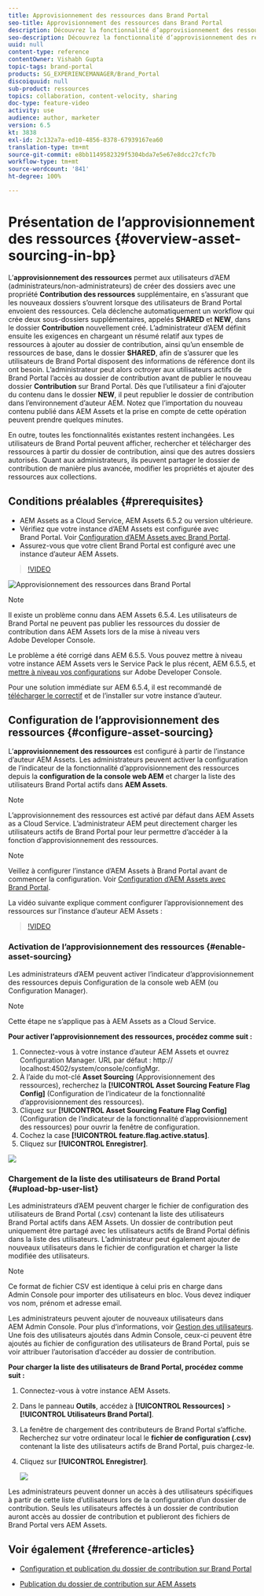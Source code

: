 ```yaml
---
title: Approvisionnement des ressources dans Brand Portal
seo-title: Approvisionnement des ressources dans Brand Portal
description: Découvrez la fonctionnalité d’approvisionnement des ressources disponible dans Adobe Experience Manager Assets Brand Portal.
seo-description: Découvrez la fonctionnalité d’approvisionnement des ressources disponible dans Adobe Experience Manager Assets Brand Portal.
uuid: null
content-type: reference
contentOwner: Vishabh Gupta
topic-tags: brand-portal
products: SG_EXPERIENCEMANAGER/Brand_Portal
discoiquuid: null
sub-product: ressources
topics: collaboration, content-velocity, sharing
doc-type: feature-video
activity: use
audience: author, marketer
version: 6.5
kt: 3838
exl-id: 2c132a7a-ed10-4856-8378-67939167ea60
translation-type: tm+mt
source-git-commit: e8bb1149582329f5304bda7e5e67e8dcc27cfc7b
workflow-type: tm+mt
source-wordcount: '841'
ht-degree: 100%

---
```


# Présentation de l’approvisionnement des ressources {#overview-asset-sourcing-in-bp}

L’**approvisionnement des ressources** permet aux utilisateurs d’AEM (administrateurs/non-administrateurs) de créer des dossiers avec une propriété **Contribution des ressources** supplémentaire, en s’assurant que les nouveaux dossiers s’ouvrent lorsque des utilisateurs de Brand Portal envoient des ressources. Cela déclenche automatiquement un workflow qui crée deux sous-dossiers supplémentaires, appelés **SHARED** et **NEW**, dans le dossier **Contribution** nouvellement créé. L’administrateur d’AEM définit ensuite les exigences en chargeant un résumé relatif aux types de ressources à ajouter au dossier de contribution, ainsi qu’un ensemble de ressources de base, dans le dossier **SHARED**, afin de s’assurer que les utilisateurs de Brand Portal disposent des informations de référence dont ils ont besoin. L’administrateur peut alors octroyer aux utilisateurs actifs de Brand Portal l’accès au dossier de contribution avant de publier le nouveau dossier **Contribution** sur Brand Portal. Dès que l’utilisateur a fini d’ajouter du contenu dans le dossier **NEW**, il peut republier le dossier de contribution dans l’environnement d’auteur AEM. Notez que l’importation du nouveau contenu publié dans AEM Assets et la prise en compte de cette opération peuvent prendre quelques minutes.

En outre, toutes les fonctionnalités existantes restent inchangées. Les utilisateurs de Brand Portal peuvent afficher, rechercher et télécharger des ressources à partir du dossier de contribution, ainsi que des autres dossiers autorisés. Quant aux administrateurs, ils peuvent partager le dossier de contribution de manière plus avancée, modifier les propriétés et ajouter des ressources aux collections.

## Conditions préalables {#prerequisites}

* AEM Assets as a Cloud Service, AEM Assets 6.5.2 ou version ultérieure.
* Vérifiez que votre instance d’AEM Assets est configurée avec Brand Portal. Voir [Configuration d’AEM Assets avec Brand Portal](../using/configure-aem-assets-with-brand-portal.md).
* Assurez-vous que votre client Brand Portal est configuré avec une instance d’auteur AEM Assets.

>[!VIDEO](https://video.tv.adobe.com/v/29365/?quality=12)

![Approvisionnement des ressources dans Brand Portal](assets/asset-sourcing.png)


>[!NOTE]
>
>Il existe un problème connu dans AEM Assets 6.5.4. Les utilisateurs de Brand Portal ne peuvent pas publier les ressources du dossier de contribution dans AEM Assets lors de la mise à niveau vers Adobe Developer Console.
>
>Le problème a été corrigé dans AEM 6.5.5. Vous pouvez mettre à niveau votre instance AEM Assets vers le Service Pack le plus récent, AEM 6.5.5, et [mettre à niveau vos configurations](https://docs.adobe.com/content/help/fr-FR/experience-manager-65/assets/brandportal/configure-aem-assets-with-brand-portal.html#upgrade-integration-65) sur Adobe Developer Console.
>
>Pour une solution immédiate sur AEM 6.5.4, il est recommandé de [télécharger le correctif](https://www.adobeaemcloud.com/content/marketplace/marketplaceProxy.html?packagePath=/content/companies/public/adobe/packages/cq650/hotfix/cq-6.5.0-hotfix-33041) et de l’installer sur votre instance d’auteur.

## Configuration de l’approvisionnement des ressources {#configure-asset-sourcing}

L’**approvisionnement des ressources** est configuré à partir de l’instance d’auteur AEM Assets. Les administrateurs peuvent activer la configuration de l’indicateur de la fonctionnalité d’approvisionnement des ressources depuis la **configuration de la console web AEM** et charger la liste des utilisateurs Brand Portal actifs dans **AEM Assets**.

>[!NOTE]
>
>L’approvisionnement des ressources est activé par défaut dans AEM Assets as a Cloud Service. L’administrateur AEM peut directement charger les utilisateurs actifs de Brand Portal pour leur permettre d’accéder à la fonction d’approvisionnement des ressources.

>[!NOTE]
>
>Veillez à configurer l’instance d’AEM Assets à Brand Portal avant de commencer la configuration. Voir [Configuration d’AEM Assets avec Brand Portal](../using/configure-aem-assets-with-brand-portal.md).

La vidéo suivante explique comment configurer l’approvisionnement des ressources sur l’instance d’auteur AEM Assets :

>[!VIDEO](https://video.tv.adobe.com/v/29771)

### Activation de l’approvisionnement des ressources {#enable-asset-sourcing}

Les administrateurs d’AEM peuvent activer l’indicateur d’approvisionnement des ressources depuis Configuration de la console web AEM (ou Configuration Manager).

>[!NOTE]
>
>Cette étape ne s’applique pas à AEM Assets as a Cloud Service.


**Pour activer l’approvisionnement des ressources, procédez comme suit :**
1. Connectez-vous à votre instance d’auteur AEM Assets et ouvrez Configuration Manager.
URL par défaut : http:// localhost:4502/system/console/configMgr.
1. À l’aide du mot-clé **Asset Sourcing** (Approvisionnement des ressources), recherchez la **[!UICONTROL Asset Sourcing Feature Flag Config]** (Configuration de l’indicateur de la fonctionnalité d’approvisionnement des ressources).
1. Cliquez sur **[!UICONTROL Asset Sourcing Feature Flag Config]** (Configuration de l’indicateur de la fonctionnalité d’approvisionnement des ressources) pour ouvrir la fenêtre de configuration.
1. Cochez la case **[!UICONTROL feature.flag.active.status]**.
1. Cliquez sur **[!UICONTROL Enregistrer]**.

![](assets/enable-asset-sourcing.png)

### Chargement de la liste des utilisateurs de Brand Portal {#upload-bp-user-list}

Les administrateurs d’AEM peuvent charger le fichier de configuration des utilisateurs de Brand Portal (.csv) contenant la liste des utilisateurs Brand Portal actifs dans AEM Assets. Un dossier de contribution peut uniquement être partagé avec les utilisateurs actifs de Brand Portal définis dans la liste des utilisateurs. L’administrateur peut également ajouter de nouveaux utilisateurs dans le fichier de configuration et charger la liste modifiée des utilisateurs.

>[!NOTE]
>
>Ce format de fichier CSV est identique à celui pris en charge dans Admin Console pour importer des utilisateurs en bloc. Vous devez indiquer vos nom, prénom et adresse email.

Les administrateurs peuvent ajouter de nouveaux utilisateurs dans AEM Admin Console. Pour plus d’informations, voir [Gestion des utilisateurs](brand-portal-adding-users.md). Une fois des utilisateurs ajoutés dans Admin Console, ceux-ci peuvent être ajoutés au fichier de configuration des utilisateurs de Brand Portal, puis se voir attribuer l’autorisation d’accéder au dossier de contribution.

**Pour charger la liste des utilisateurs de Brand Portal, procédez comme suit :**
1. Connectez-vous à votre instance AEM Assets.
1. Dans le panneau **Outils**, accédez à **[!UICONTROL Ressources]** > **[!UICONTROL Utilisateurs Brand Portal]**.

1. La fenêtre de chargement des contributeurs de Brand Portal s’affiche.
Recherchez sur votre ordinateur local le **fichier de configuration (.csv)** contenant la liste des utilisateurs actifs de Brand Portal, puis chargez-le.
1. Cliquez sur **[!UICONTROL Enregistrer]**.

   ![](assets/upload-user-list2.png)


Les administrateurs peuvent donner un accès à des utilisateurs spécifiques à partir de cette liste d’utilisateurs lors de la configuration d’un dossier de contribution. Seuls les utilisateurs affectés à un dossier de contribution auront accès au dossier de contribution et publieront des fichiers de Brand Portal vers AEM Assets.

## Voir également {#reference-articles}

* [Configuration et publication du dossier de contribution sur Brand Portal](brand-portal-publish-contribution-folder-to-brand-portal.md)

* [Publication du dossier de contribution sur AEM Assets](brand-portal-publish-contribution-folder-to-aem-assets.md)

